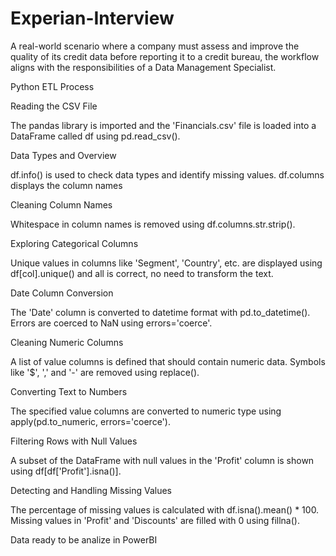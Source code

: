 # Experian-Interview
A real-world scenario where a company must assess and improve the quality of its credit data before reporting it to a credit bureau, the workflow aligns with the responsibilities of a Data Management Specialist.

Python ETL Process

Reading the CSV File

The pandas library is imported and the 'Financials.csv' file is loaded into a DataFrame called df using pd.read_csv().

Data Types and Overview

df.info() is used to check data types and identify missing values. df.columns displays the column names

Cleaning Column Names

Whitespace in column names is removed using df.columns.str.strip().

Exploring Categorical Columns

Unique values in columns like 'Segment', 'Country', etc. are displayed using df[col].unique() and all is correct, no need to transform the text.

Date Column Conversion

The 'Date' column is converted to datetime format with pd.to_datetime(). Errors are coerced to NaN using
errors='coerce'.

Cleaning Numeric Columns

A list of value columns is defined that should contain numeric data. Symbols like '$', ',' and '-' are removed using
replace().

Converting Text to Numbers

The specified value columns are converted to numeric type using apply(pd.to_numeric, errors='coerce').

Filtering Rows with Null Values

A subset of the DataFrame with null values in the 'Profit' column is shown using df[df['Profit'].isna()].


Detecting and Handling Missing Values

The percentage of missing values is calculated with df.isna().mean() * 100. Missing values in 'Profit' and 'Discounts' are
filled with 0 using fillna().


Data ready to be analize in PowerBI
